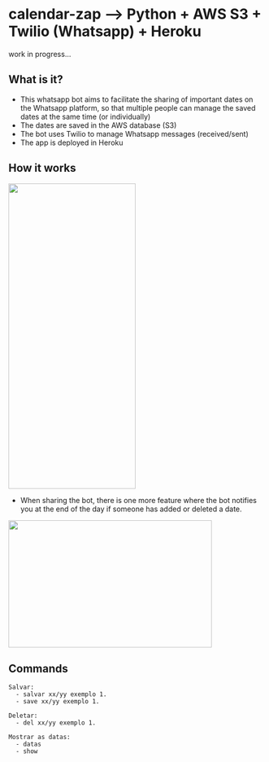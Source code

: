 # calendar-zap --> Python + AWS S3 + Twilio (Whatsapp) + Heroku
work in progress...
## What is it?
- This whatsapp bot aims to facilitate the sharing of important dates on the Whatsapp platform, so that multiple people can manage the saved dates at the same time (or individually)
- The dates are saved in the AWS database (S3)
- The bot uses Twilio to manage Whatsapp messages (received/sent)
- The app is deployed in Heroku

## How it works

<img src="img/calendarzap.gif" width="250" height="600"/>

- When sharing the bot, there is one more feature where the bot notifies you at the end of the day if someone has added or deleted a date.
<img src="https://user-images.githubusercontent.com/61205851/132929014-221ab593-9df5-4716-9d49-dee5767479f2.png" width="400" height="250"/>


## Commands
```
Salvar:
  - salvar xx/yy exemplo 1.
  - save xx/yy exemplo 1.
  
Deletar:
  - del xx/yy exemplo 1.
  
Mostrar as datas:
  - datas
  - show
  
```

